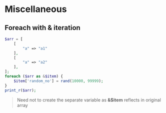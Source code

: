 # Miscellaneous

## Foreach with & iteration

```php
$arr = [
    [
        "a" => "a1"
    ],
    [
        "a" => "a2"
    ],
];
foreach ($arr as &$item) {
    $item['random_no'] = rand(10000, 99999);
}
print_r($arr);
```

> Need not to create the separate variable as **&$item** reflects in original array
